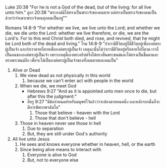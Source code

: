 Luke 20:38 "For he is not a God of the dead, but of the living: for all live unto him."
ลูกา 20:38 "พระองค์มิได้ทรงเป็นพระเจ้าของคนตาย แต่ทรงเป็นพระเจ้าของคนเป็น ด้วยว่าจำเพาะพระเจ้าคนทุกคนเป็นอยู่""

Romans 14:8-9 "For whether we live, we live unto the Lord; and whether we die, we die unto the Lord: whether we live therefore, or die, we are the Lord's. For to this end Christ both died, and rose, and revived, that he might be Lord both of the dead and living."
โรม 14:8-9 "ถ้าเรามีชีวิตอยู่ก็มีชีวิตอยู่เพื่อองค์พระผู้เป็นเจ้า และถ้าเราตายก็ตายเพื่อองค์พระผู้เป็นเจ้า เหตุฉะนั้นไม่ว่าเรามีชีวิตอยู่หรือตายไปก็ตาม เราก็เป็นคนขององค์พระผู้เป็นเจ้า เพราะเหตุนี้เองพระคริสต์จึงได้ทรงสิ้นพระชนม์และได้ทรงเป็นขึ้นมาและทรงพระชนม์อีก เพื่อจะได้เป็นองค์พระผู้เป็นเจ้าของทั้งคนตายและคนเป็น"

1. Alive or Dead
    1. We view dead as not physically in this world
        1. because we can't enter act with people in the world
    2. When we die, we meet God
        - Hebrews 9:27 "And as it is appointed unto men once to die, but after this the judgment:"
        - ฮีบรู 9:27 "มีข้อกำหนดสำหรับมนุษย์ไว้แล้วว่าจะต้องตายหนหนึ่ง และหลังจากนั้นก็จะมีการพิพากษาฉันใด"
            1. Those that believe - heaven with the Lord
            2. Those that don't believe - hell
    3. Those in heaven never see those in hell
        1. Due to separation
        2. But, they are still under God's authority
2. All live unto Jesus
    1. He sees and knows everyone whether in heaven, hell, or the earth
    2. Since being alive means to interact with
        1. Everyone is alive to God
        2. But, not to everyone else